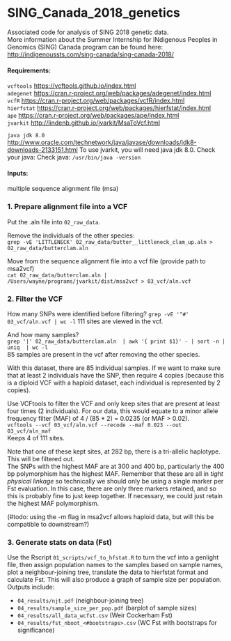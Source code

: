 # SING_Canada_2018_genetics
Associated code for analysis of SING 2018 genetic data.    
More information about the Summer Internship for INdigenous Peoples in Genomics (SING) Canada program can be found here: http://indigenoussts.com/sing-canada/sing-canada-2018/

#### Requirements:    
`vcftools`    https://vcftools.github.io/index.html    
`adegenet`    https://cran.r-project.org/web/packages/adegenet/index.html    
`vcfR`    https://cran.r-project.org/web/packages/vcfR/index.html    
`hierfstat`     https://cran.r-project.org/web/packages/hierfstat/index.html    
`ape`     https://cran.r-project.org/web/packages/ape/index.html    
`jvarkit`    http://lindenb.github.io/jvarkit/MsaToVcf.html    

`java jdk 8.0`    http://www.oracle.com/technetwork/java/javase/downloads/jdk8-downloads-2133151.html
To use jvarkit, you will need java jdk 8.0. Check your java: 
Check java:
`/usr/bin/java -version`     

#### Inputs:
multiple sequence alignment file (msa)    

### 1. Prepare alignment file into a VCF
Put the .aln file into `02_raw_data`.        

Remove the individuals of the other species:    
`grep -vE 'LITTLENECK' 02_raw_data/butter__littleneck_clam_up.aln > 02_raw_data/butterclam.aln`

Move from the sequence alignment file into a vcf file (provide path to msa2vcf)    
`cat 02_raw_data/butterclam.aln | /Users/wayne/programs/jvarkit/dist/msa2vcf > 03_vcf/aln.vcf`

### 2. Filter the VCF
How many SNPs were identified before filtering?
`grep -vE '^#' 03_vcf/aln.vcf | wc -l`
111 sites are viewed in the vcf.   

And how many samples?    
`grep '|' 02_raw_data/butterclam.aln  | awk '{ print $1}' - | sort -n | uniq  | wc -l`    
85 samples are present in the vcf after removing the other species.   

With this dataset, there are 85 individual samples. If we want to make sure that at least 2 individuals have the SNP, then require 4 copies (because this is a diploid VCF with a haploid dataset, each individual is represented by 2 copies).  

Use VCFtools to filter the VCF and only keep sites that are present at least four times (2 individuals). For our data, this would equate to a minor allele frequency filter (MAF) of 4 / (85 * 2) = 0.0235 (or MAF > 0.02).   
`vcftools --vcf 03_vcf/aln.vcf --recode --maf 0.023 --out 03_vcf/aln_maf`     
Keeps 4 of 111 sites.   

Note that one of these kept sites, at 282 bp, there is a tri-allelic haplotype. This will be filtered out.    
The SNPs with the highest MAF are at 300 and 400 bp, particularly the 400 bp polymorphism has the highest MAF. Remember that these are all in *tight physical linkage* so technically we should only be using a single marker per Fst evaluation. In this case, there are only three markers retained, and so this is probably fine to just keep together. If necessary, we could just retain the highest MAF polymorphism.       

(#todo: using the -m flag in msa2vcf allows haploid data, but will this be compatible to downstream?)

### 3. Generate stats on data (Fst)
Use the Rscript `01_scripts/vcf_to_hfstat.R` to turn the vcf into a genlight file, then assign population names to the samples based on sample names, plot a neighbour-joining tree, translate the data to hierfstat format and calculate Fst. This will also produce a graph of sample size per population.    
Outputs include:    
* `04_results/njt.pdf` (neighbour-joining tree)
* `04_results/sample_size_per_pop.pdf` (barplot of sample sizes)
* `04_results/all_data_wcfst.csv` (Weir Cockerham Fst)
* `04_results/fst_nboot_<#bootstraps>.csv` (WC Fst with bootstraps for significance)
